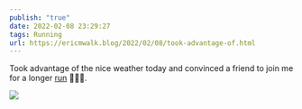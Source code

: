 ```yaml
---
publish: "true"
date: 2022-02-08 23:29:27
tags: Running
url: https://ericmwalk.blog/2022/02/08/took-advantage-of.html
---
```


Took advantage of the nice weather today and convinced a friend to join me for a longer [run](http://www.strava.com/activities/6651980180) 🏃🏻‍♂️.


![](https://ericmwalk.blog/uploads/2022/f4861cdc5e.jpg)